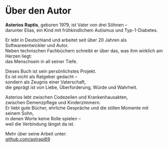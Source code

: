 # Über den Autor

**Asterios Raptis**, geboren 1979, ist Vater von drei Söhnen –  
darunter  Elias, ein Kind mit frühkindlichem Autismus und Typ-1-Diabetes.

Er lebt in Deutschland und arbeitet seit über 20 Jahren als Softwareentwickler und Autor.  
Neben technischen Fachbüchern schreibt er über das, was ihm wirklich am Herzen liegt:  
das Menschsein in all seiner Tiefe.

Dieses Buch ist sein persönlichstes Projekt.  
Es ist nicht als Ratgeber gedacht –  
sondern als Zeugnis einer Vaterschaft,  
die geprägt ist von Liebe, Überforderung, Würde und Wahrheit.

Asterios lebt zwischen Codezeilen und Krankenhausakten,  
zwischen Demenzpflege und Kinderzimmern.  
Er liebt gute Bücher, ehrliche Gespräche und die stillen Momente mit seinem Sohn,  
in denen Worte keine Rolle spielen –  
weil die Verbindung längst da ist.

Mehr über seine Arbeit unter:  
[github.com/astrapi69](https://github.com/astrapi69)
